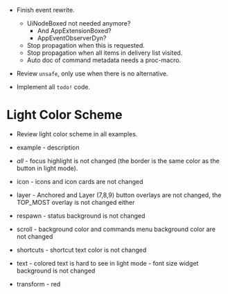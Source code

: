* Finish event rewrite.
    - UiNodeBoxed not needed anymore?
        - And AppExtensionBoxed?
        - AppEventObserverDyn?
    - Stop propagation when this is requested.
    - Stop propagation when all items in delivery list visited.
    - Auto doc of command metadata needs a proc-macro.

* Review `unsafe`, only use when there is no alternative.
* Implement all `todo!` code.

# Light Color Scheme

* Review light color scheme in all examples.

- example    - description
- *all*      - focus highlight is not changed (the border is the same color as the button in light mode).
- icon       - icons and icon cards are not changed
- layer      - Anchored and Layer (7,8,9) button overlays are not changed, the TOP_MOST overlay is not changed either
- respawn    - status background is not changed
- scroll     - background color and commands menu background color are not changed
- shortcuts  - shortcut text color is not changed

- text       - colored text is hard to see in light mode
             - font size widget background is not changed

- transform  - red
